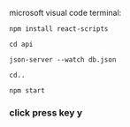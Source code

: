 microsoft visual code terminal:

```
npm install react-scripts
```

```
cd api
```

```
json-server --watch db.json
```

```
cd..
```

```
npm start
```

### click press key y
